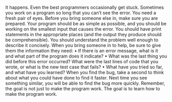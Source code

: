 It happens. Even the best programmers occasionally get stuck. Sometimes you work on a
program so long that you can’t see the error. You need a fresh pair of eyes.
Before you bring someone else in, make sure you are prepared. Your program should be as
simple as possible, and you should be working on the smallest input that causes the error.
You should have print statements in the appropriate places (and the output they produce
should be comprehensible). You should understand the problem well enough to describe
it concisely.
When you bring someone in to help, be sure to give them the information they need:
• If there is an error message, what is it and what part of the program does it indicate?
• What was the last thing you did before this error occurred? What were the last lines
of code that you wrote, or what is the new test case that fails?
• What have you tried so far, and what have you learned?
When you find the bug, take a second to think about what you could have done to find it
faster. Next time you see something similar, you will be able to find the bug more quickly.
Remember, the goal is not just to make the program work. The goal is to learn how to make
the program work.